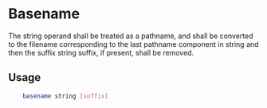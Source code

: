 # Basename

The string operand shall be treated as a pathname, and shall be converted to the filename corresponding to the last pathname component in string and then the suffix string suffix, if present, shall be removed.

## Usage
```bash
    basename string [suffix]
```
